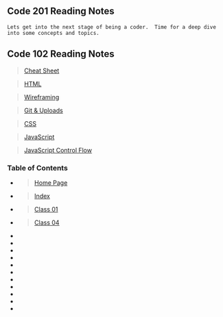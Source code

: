 ## Code 201 Reading Notes

    Lets get into the next stage of being a coder.  Time for a deep dive into some concepts and topics.     

 ## Code 102 Reading Notes

> [Cheat Sheet](readingnotes102/cheat-sheet.md)

> [HTML](html-reading.md)

> [Wireframing](wireframe-reading-notes.md)

> [Git & Uploads](git-uploads.md)

> [CSS](css-reading.md)

> [JavaScript](JavaScript-reading.md)

> [JavaScript Control Flow](JavaScript-Control-Flow.md)

 ### Table of Contents
- > [Home Page](README.md)
- > [Index](index.html)
- > [Class 01](READINGNOTES201/class-01.md)
- > [Class 04](READINGNOTES201/class-04.md)
- 
- 
- 
- 
- 
- 
- 
- 
- 
- 
- 
